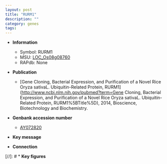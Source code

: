 ```yaml
---
layout: post
title: "RURM1"
description: ""
category: genes
tags: 
---
```


* **Information**  
    + Symbol: RURM1  
    + MSU: [LOC_Os08g08760](http://rice.uga.edu/cgi-bin/ORF_infopage.cgi?orf=LOC_Os08g08760)  
    + RAPdb: None  

* **Publication**  
    + [Gene Cloning, Bacterial Expression, and Purification of a Novel Rice Oryza sativaL. Ubiquitin-Related Protein, RURM1](http://www.ncbi.nlm.nih.gov/pubmed?term=Gene Cloning, Bacterial Expression, and Purification of a Novel Rice Oryza sativaL. Ubiquitin-Related Protein, RURM1%5BTitle%5D), 2014, Bioscience, Biotechnology and Biochemistry.

* **Genbank accession number**  
    + [AY072820](http://www.ncbi.nlm.nih.gov/nuccore/AY072820)

* **Key message**  

* **Connection**  

[//]: # * **Key figures**  



